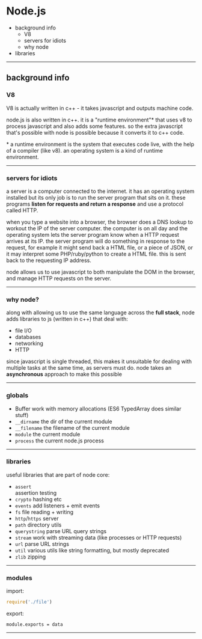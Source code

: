 # Node.js

- background info
  - V8
  - servers for idiots
  - why node
- libraries


----
## background info

### V8

V8 is actually written in c++ - it takes javascript and outputs machine code.

node.js is also written in c++. it is a "runtime environment"\* that uses v8 to process javascript and also adds some features. so the extra javascript that's possible with node is possible because it converts it to c++ code.

\* a runtime environment is the system that executes code live, with the help of a compiler (like v8). an operating system is a kind of runtime environment.

----

### servers for idiots

a server is a computer connected to the internet. it has an operating system installed but its only job is to run the server program that sits on it. these programs **listen for requests and return a response** and use a protocol called HTTP.

when you type a website into a browser, the browser does a DNS lookup to workout the IP of the server computer. the computer is on all day and the operating system lets the server program know when a HTTP request arrives at its IP. the server program will do something in response to the request, for example it might send back a HTML file, or a piece of JSON, or it may interpret some PHP/ruby/python to create a HTML file. this is sent back to the requesting IP address.

node allows us to use javascript to both manipulate the DOM in the browser, and manage HTTP requests on the server.

----

### why node?

along with allowing us to use the same language across the **full stack**, node adds libraries to js (written in c++) that deal with:

- file I/O
- databases
- networking
- HTTP

since javascript is single threaded, this makes it unsuitable for dealing with multiple tasks at the same time, as servers must do. node takes an **asynchronous** approach to make this possible

----

### globals

- Buffer
  work with memory allocations (ES6 TypedArray does similar stuff)
- `__dirname`
  the dir of the current module
- `__filename`
  the filename of the current module
- `module`
  the current module
- `process`
  the current node.js process

----

### libraries

useful libraries that are part of node core:

- `assert`  
  assertion testing
- `crypto`
  hashing etc
- `events`
  add listeners + emit events
- `fs`
  file reading + writing
- `http`/`https`
  server
- `path`
  directory utils
- `querystring`
  parse URL query strings
- `stream`
  work with streaming data (like processes or HTTP requests)
- `url`
  parse URL strings
- `util`
  various utils like string formatting, but mostly deprecated
- `zlib`
  zipping


----

### modules

import:
```js
require('./file')
```

export:
```node
module.exports = data
```

----
